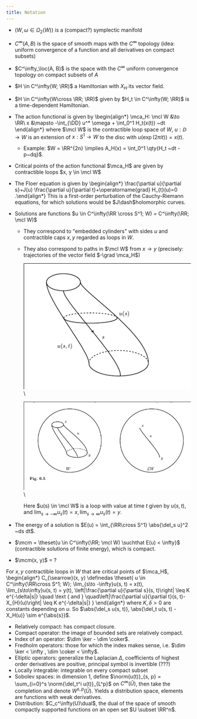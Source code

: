 ```yaml
---
title: Notation
---
```


- $(W, \omega \in \Omega_2(W))$ is a (compact?) symplectic manifold

- $C^\infty(A, B)$ is the space of smooth maps with the $C^\infty$ topology (idea: uniform convergence of a function and all derivatives on compact subsets)
- $C^\infty_\loc(A, B)$ is the space with the $C^\infty$ uniform convergence topology on compact subsets of $A$

- $H \in C^\infty(W; \RR)$ a Hamiltonian with $X_H$ its vector field.

- $H \in C^\infty(W\cross \RR; \RR)$ given by $H_t \in C^\infty(W; \RR)$ is a time-dependent Hamiltonian.

- The action functional is given by
  \begin{align*}
  \mca_H: \mcl W &\to \RR\\
  x &\mapsto -\int_{\DD} u^* \omega + \int_0^1 H_t(x(t)) ~dt
  \end{align*}
  where $\mcl W$ is the contractible loop space of $W$,
  $u: \DD \to W$ is an extension of $x: S^1\to W$ to the disc with $u(\exp(2\pi i t)) = x(t)$.
  - Example: $W = \RR^{2n} \implies A_H(x) = \int_0^1 \qty{H_t ~dt - p~dq}$. 

- Critical points of the action functional $\mca_H$ are given by contractible loops $x, y \in \mcl W$

- The Floer equation is given by
  \begin{align*}
  \frac{\partial u}{\partial s}+J(u) \frac{\partial u}{\partial t}+\operatorname{grad} H_{t}(u)=0
  .\end{align*}
  This is a first-order perturbation of the Cauchy-Riemann equations, for which solutions would be $J\dash$holomorphic curves.

- Solutions are functions $u \in C^\infty(\RR \cross S^1; W) = C^\infty(\RR; \mcl W)$
  - They correspond to "embedded cylinders" with sides $u$ and contractible caps $x, y$ regarded as loops in $W$.
  - They also correspond to paths in $\mcl W$ from $x\to y$ (precisely: trajectories of the vector field $-\grad \mca_H$)

    ![](figures/u.png)\
    
    ![](figures/image_2020-04-13-15-49-17.png)\

    Here $u(s) \in \mcl W$ is a loop with value at time $t$ given by $u(s, t)$, and $\lim_{s\to - \infty} u_s(t) = x, \lim_{s\to \infty} u_s(t) = y$.

- The energy of a solution is $E(u) = \int_{\RR\cross S^1} \abs{\del_s u}^2 ~ds dt$.
- $\mcm = \theset{u \in C^\infty(\RR; \mcl W) \suchthat E(u) < \infty}$ (contractible solutions of finite energy), which is compact.

- $\mcm(x, y)$ = ?

For $x, y$ contractible loops in $W$ that are critical points of $\mca_H$,
\begin{align*}
C_{\searrow}(x, y) \definedas \theset{ 
u \in C^\infty{\RR\cross S^1; W}; 
\lim_{s\to -\infty}u(s, t) = x(t), 
\lim_{s\to\infty}u(s, t) = y(t),
\left|\frac{\partial u}{\partial s}(s, t)\right| \leq K e^{-\delta|s|} \quad \text { and } \quad\left|\frac{\partial u}{\partial t}(s, t)-X_{H}(u)\right| \leq K e^{-\delta|s|}
}
\end{align*}
where $K, \delta > 0$ are constants depending on $u$.
So $\abs{\del_s u(s, t)}, \abs{\del_t u(s, t) - X_H(u)}  \sim e^{\abs{s}}$.

- Relatively compact: has compact closure.
- Compact operator: the image of bounded sets are relatively compact.
- Index of an operator: $\dim \ker - \dim \coker$.
- Fredholm operators: those for which the index makes sense, i.e. $\dim \ker < \infty , \dim \coker < \infty$.
- Elliptic operators: generalize the Laplacian $\Delta$, coefficients of highest order derivatives are positive, principal symbol is invertible (???)
- Locally integrable: integrable on every compact subset
- Sobolev spaces: in dimension 1, define $\norm{u(t)}_{s, p} = \sum_{i=0}^s \norm{\del_t^i u(t)}_{L^p}$ on $C^\infty(\bar U)$, then take the completion and denote $W^{s, p}(\bar U)$.
  Yields a distribution space, elements are functions with weak derivatives.
- Distribution: $C_c^\infty(U)\dual$, the dual of the space of smooth compactly supported functions on an open set $U \subset \RR^n$.
